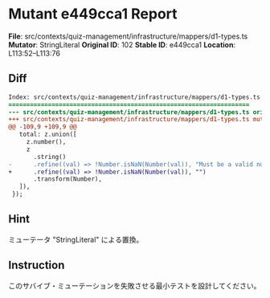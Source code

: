# Mutant e449cca1 Report

**File**: src/contexts/quiz-management/infrastructure/mappers/d1-types.ts
**Mutator**: StringLiteral
**Original ID**: 102
**Stable ID**: e449cca1
**Location**: L113:52–L113:76

## Diff

```diff
Index: src/contexts/quiz-management/infrastructure/mappers/d1-types.ts
===================================================================
--- src/contexts/quiz-management/infrastructure/mappers/d1-types.ts	original
+++ src/contexts/quiz-management/infrastructure/mappers/d1-types.ts	mutated #102
@@ -109,9 +109,9 @@
   total: z.union([
     z.number(),
     z
       .string()
-      .refine((val) => !Number.isNaN(Number(val)), "Must be a valid number")
+      .refine((val) => !Number.isNaN(Number(val)), "")
       .transform(Number),
   ]),
 });
```

## Hint

ミューテータ "StringLiteral" による置換。

## Instruction

このサバイブ・ミューテーションを失敗させる最小テストを設計してください。